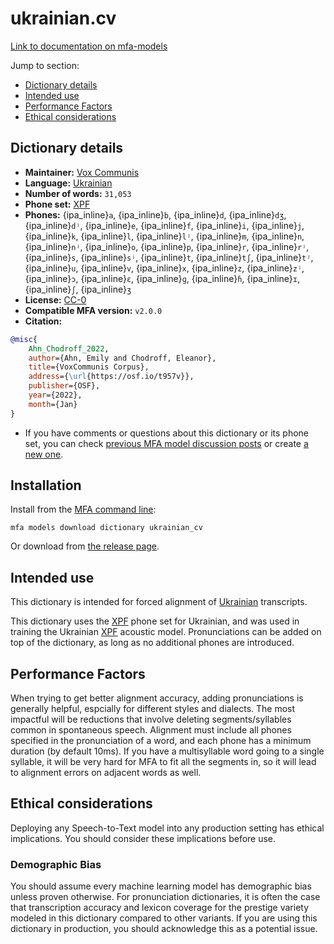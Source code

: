 
# ukrainian.cv

[Link to documentation on mfa-models](https://mfa-models.readthedocs.io/en/main/dictionary/ukrainian_cv.html)

Jump to section:

- [Dictionary details](#dictionary-details)
- [Intended use](#intended-use)
- [Performance Factors](#performance-factors)
- [Ethical considerations](#ethical-considerations)

## Dictionary details

- **Maintainer:** [Vox Communis](https://osf.io/t957v/)
- **Language:** [Ukrainian](https://en.wikipedia.org/wiki/Ukrainian_language)
- **Number of words:** `31,053`
- **Phone set:** [XPF](https://github.com/CohenPr-XPF/XPF)
- **Phones:** {ipa_inline}`a`, {ipa_inline}`b`, {ipa_inline}`d`, {ipa_inline}`dʒ`, {ipa_inline}`dʲ`, {ipa_inline}`e`, {ipa_inline}`f`, {ipa_inline}`i`, {ipa_inline}`j`, {ipa_inline}`k`, {ipa_inline}`l`, {ipa_inline}`lʲ`, {ipa_inline}`m`, {ipa_inline}`n`, {ipa_inline}`nʲ`, {ipa_inline}`o`, {ipa_inline}`p`, {ipa_inline}`r`, {ipa_inline}`rʲ`, {ipa_inline}`s`, {ipa_inline}`sʲ`, {ipa_inline}`t`, {ipa_inline}`tʃ`, {ipa_inline}`tʲ`, {ipa_inline}`u`, {ipa_inline}`v`, {ipa_inline}`x`, {ipa_inline}`z`, {ipa_inline}`zʲ`, {ipa_inline}`ɔ`, {ipa_inline}`ɛ`, {ipa_inline}`ɡ`, {ipa_inline}`ɦ`, {ipa_inline}`ɪ`, {ipa_inline}`ʃ`, {ipa_inline}`ʒ`
- **License:** [CC-0](https://creativecommons.org/publicdomain/zero/1.0/)
- **Compatible MFA version:** `v2.0.0`
- **Citation:**

```bibtex
@misc{
	Ahn_Chodroff_2022,
	author={Ahn, Emily and Chodroff, Eleanor},
	title={VoxCommunis Corpus},
	address={\url{https://osf.io/t957v}},
	publisher={OSF},
	year={2022},
	month={Jan}
}
```

- If you have comments or questions about this dictionary or its phone set, you can check [previous MFA model discussion posts](https://github.com/MontrealCorpusTools/mfa-models/discussions?discussions_q=Ukrainian+CV+dictionary+v2.0.0) or create [a new one](https://github.com/MontrealCorpusTools/mfa-models/discussions/new).

## Installation

Install from the [MFA command line](https://montreal-forced-aligner.readthedocs.io/en/latest/user_guide/models/index.html):

```
mfa models download dictionary ukrainian_cv
```

Or download from [the release page](https://github.com/MontrealCorpusTools/mfa-models/releases/tag/dictionary-ukrainian_cv-v2.0.0).

## Intended use

This dictionary is intended for forced alignment of [Ukrainian](https://en.wikipedia.org/wiki/Ukrainian_language) transcripts.

This dictionary uses the [XPF](https://github.com/CohenPr-XPF/XPF) phone set for Ukrainian, and was used in training the Ukrainian [XPF](https://github.com/CohenPr-XPF/XPF) acoustic model.
Pronunciations can be added on top of the dictionary, as long as no additional phones are introduced.

## Performance Factors

When trying to get better alignment accuracy, adding pronunciations is generally helpful, espcially for different styles and dialects.  The most impactful will be reductions that
involve deleting segments/syllables common in spontaneous speech.  Alignment must include all phones specified in the pronunciation of a word, and each phone has
a minimum duration (by default 10ms). If you have a multisyllable word going to a single syllable, it will be very hard for MFA to fit all the segments in,
so it will lead to alignment errors on adjacent words as well.

## Ethical considerations

Deploying any Speech-to-Text model into any production setting has ethical implications. You should consider these implications before use.

### Demographic Bias

You should assume every machine learning model has demographic bias unless proven otherwise.
For pronunciation dictionaries, it is often the case that transcription accuracy and lexicon coverage for the prestige variety modeled in this dictionary compared to other variants.
If you are using this dictionary in production, you should acknowledge this as a potential issue.
